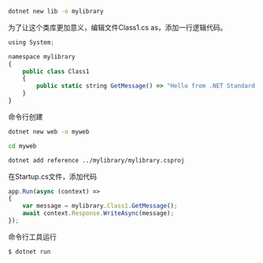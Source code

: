 ```bash
dotnet new lib -o mylibrary
```
为了让这个类库更加意义，编辑文件Class1.cs as，添加一行逻辑代码。
```javascript
using System;

namespace mylibrary
{
    public class Class1
    {
        public static string GetMessage() => "Hello from .NET Standard!";
    }
}
```
命令行创建

```bash
dotnet new web -o myweb

cd myweb

dotnet add reference ../mylibrary/mylibrary.csproj

```
在Startup.cs文件，添加代码

```javascript
app.Run(async (context) =>
{
    var message = mylibrary.Class1.GetMessage();
    await context.Response.WriteAsync(message);
});
```
命令行工具运行

```bash
$ dotnet run
```
